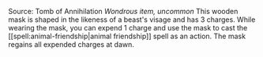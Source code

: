Source: Tomb of Annihilation
*Wondrous item, uncommon*
This wooden mask is shaped in the likeness of a beast's visage and has 3 charges. While wearing the mask, you can expend 1 charge and use the mask to cast the [[spell:animal-friendship|animal friendship]] spell as an action. The mask regains all expended charges at dawn.